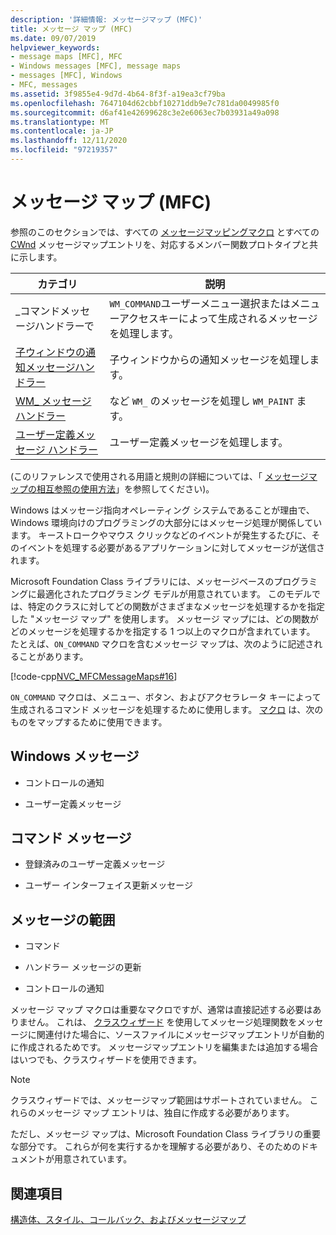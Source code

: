 ```yaml
---
description: '詳細情報: メッセージマップ (MFC)'
title: メッセージ マップ (MFC)
ms.date: 09/07/2019
helpviewer_keywords:
- message maps [MFC], MFC
- Windows messages [MFC], message maps
- messages [MFC], Windows
- MFC, messages
ms.assetid: 3f9855e4-9d7d-4b64-8f3f-a19ea3cf79ba
ms.openlocfilehash: 7647104d62cbbf10271ddb9e7c781da0049985f0
ms.sourcegitcommit: d6af41e42699628c3e2e6063ec7b03931a49a098
ms.translationtype: MT
ms.contentlocale: ja-JP
ms.lasthandoff: 12/11/2020
ms.locfileid: "97219357"
---
```

# <a name="message-maps-mfc"></a>メッセージ マップ (MFC)

参照のこのセクションでは、すべての [メッセージマッピングマクロ](../../mfc/reference/message-map-macros-mfc.md) とすべての [CWnd](../../mfc/reference/cwnd-class.md) メッセージマップエントリを、対応するメンバー関数プロトタイプと共に示します。

|カテゴリ|説明|
|--------------|-----------------|
|\_コマンドメッセージハンドラーで|`WM_COMMAND`ユーザーメニュー選択またはメニューアクセスキーによって生成されるメッセージを処理します。|
|[子ウィンドウの通知メッセージハンドラー](../../mfc/reference/child-window-notification-message-handlers.md)|子ウィンドウからの通知メッセージを処理します。|
|[WM_ メッセージハンドラー](../../mfc/reference/handlers-for-wm-messages.md)|など `WM_` のメッセージを処理し `WM_PAINT` ます。|
|[ユーザー定義メッセージ ハンドラー](../../mfc/reference/user-defined-handlers.md)|ユーザー定義メッセージを処理します。|

(このリファレンスで使用される用語と規則の詳細については、「 [メッセージマップの相互参照の使用方法](../../mfc/reference/how-to-use-the-message-map-cross-reference.md)」を参照してください)。

Windows はメッセージ指向オペレーティング システムであることが理由で、Windows 環境向けのプログラミングの大部分にはメッセージ処理が関係しています。 キーストロークやマウス クリックなどのイベントが発生するたびに、そのイベントを処理する必要があるアプリケーションに対してメッセージが送信されます。

Microsoft Foundation Class ライブラリには、メッセージベースのプログラミングに最適化されたプログラミング モデルが用意されています。 このモデルでは、特定のクラスに対してどの関数がさまざまなメッセージを処理するかを指定した "メッセージ マップ" を使用します。 メッセージ マップには、どの関数がどのメッセージを処理するかを指定する 1 つ以上のマクロが含まれています。 たとえば、`ON_COMMAND` マクロを含むメッセージ マップは、次のように記述されることがあります。

[!code-cpp[NVC_MFCMessageMaps#16](../../mfc/reference/codesnippet/cpp/message-maps-mfc_1.cpp)]

`ON_COMMAND` マクロは、メニュー、ボタン、およびアクセラレータ キーによって生成されるコマンド メッセージを処理するために使用します。 [マクロ](../../mfc/reference/message-map-macros-mfc.md) は、次のものをマップするために使用できます。

## <a name="windows-messages"></a>Windows メッセージ

- コントロールの通知

- ユーザー定義メッセージ

## <a name="command-messages"></a>コマンド メッセージ

- 登録済みのユーザー定義メッセージ

- ユーザー インターフェイス更新メッセージ

## <a name="ranges-of-messages"></a>メッセージの範囲

- コマンド

- ハンドラー メッセージの更新

- コントロールの通知

メッセージ マップ マクロは重要なマクロですが、通常は直接記述する必要はありません。 これは、 [クラスウィザード](mfc-class-wizard.md) を使用してメッセージ処理関数をメッセージに関連付けた場合に、ソースファイルにメッセージマップエントリが自動的に作成されるためです。 メッセージマップエントリを編集または追加する場合はいつでも、クラスウィザードを使用できます。

> [!NOTE]
> クラスウィザードでは、メッセージマップ範囲はサポートされていません。 これらのメッセージ マップ エントリは、独自に作成する必要があります。

ただし、メッセージ マップは、Microsoft Foundation Class ライブラリの重要な部分です。 これらが何を実行するかを理解する必要があり、そのためのドキュメントが用意されています。

## <a name="see-also"></a>関連項目

[構造体、スタイル、コールバック、およびメッセージマップ](../../mfc/reference/structures-styles-callbacks-and-message-maps.md)

